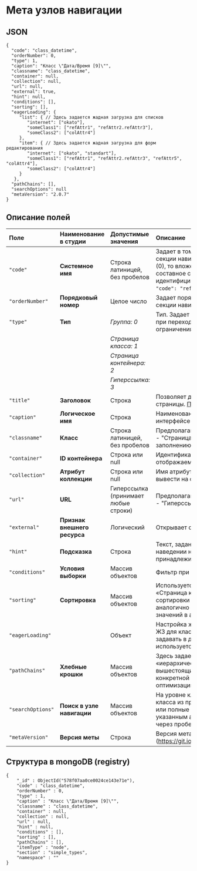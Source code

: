 # Мета узлов навигации
## JSON
```
{
  "code": "class_datetime",
  "orderNumber": 0,
  "type": 1,
  "caption": "Класс \"Дата/Время [9]\"",
  "classname": "class_datetime",
  "container": null,
  "collection": null,
  "url": null,
  "external": true,
  "hint": null,
  "conditions": [],
  "sorting": [],
  "eagerLoading": {
     "list": { // Здесь задается жадная загрузка для списков
        "internet": ["okato"],
        "someClass1": ["refAttr1", "refAttr2.refAttr3"],
        "someClass2": ["colAttr4"]
     },
     "item": { // Здесь задается жадная загрузка для форм редактирования
        "internet": ["okato", "standart"],
        "someClass1": ["refAttr1", "refAttr2.refAttr3", "refAttr5", "colAttr4"],
        "someClass2": ["colAttr4"]
     }
   },
  "pathChains": [],
  "searchOptions": null
  "metaVersion": "2.0.7"
}
```
## Описание полей

| Поле            | Наименование в студии | Допустимые значения                  | Описание                                                                                                                                                                                                                                                                                 |
|:----------------|:----------------------|:-------------------------------------|:-----------------------------------------------------------------------------------------------------------------------------------------------------------------------------------------------------------------------------------------------------------------------------------------|
| `"code"`        | **Системное имя**     | Строка латиницей, без пробелов       | Задает в том числе первую часть имени файла меты секции навигации, служебное имя. Если Тип - Группа (0), то вложенные узлы навигации будут иметь составное системное имя = "code" Группы dot(.) часть идентифицирующая узел навигации, например: `"code": "referenses.reference_okato"`. |
| `"orderNumber"` | **Порядковый номер**  | Целое число                          | Задает порядок сортировки пунктов меню в пределах секции навигации                                                                                                                                                                                                                       |
| `"type"`        | **Тип**               | _Группа: 0_                          | Тип. Задает логику работы пункта меню, выводимые при переходе/активации значения. Накладывает ограничения на прочие поля меты узла навигации.                                                                                                                                            |
|                 |                       | _Страница класса: 1_                 |                                                                                                                                                                                                                                                                                          |
|                 |                       | _Страница контейнера: 2_             |                                                                                                                                                                                                                                                                                          |
|                 |                       | _Гиперссылка: 3_                     |                                                                                                                                                                                                                                                                                          |
| `"title"`       | **Заголовок**         | Строка                               | Позволяет дополнительно указать заголовок страницы. [Подробнее](metadata/title).                                                                                                                                                                                                         |
| `"caption"`     | **Логическое имя**    | Строка                               | Наименование узла навигации отображаемое в интерфейсе                                                                                                                                                                                                                                    |
| `"classname"`   | **Класс**             | Строка латиницей, без пробелов       | Предполагаю следующую логику работы: Когда "Тип" - "Страница класса (1)", поле обязательно к заполнению.                                                                                                                                                                                 |
| `"container"`   | **ID контейнера**     | Строка или null                      | Идентификатор объекта содержащего коллекцию отображаемую на странице                                                                                                                                                                                                                                                                           |
| `"collection"`  | **Атрибут коллекции** | Строка или null                      | Имя атрибута коллекции, содержимое которого надо вывести на странице                                                                                                                                                                                                                                                                           |
| `"url"`         | **URL**               | Гиперссылка (принимает любые строки) | Предполагаю следующую логику работы: Когда "Тип" - "Гиперссылка (3)", поле обязательно к заполнению.                                                                                                                                                                                     |
| `"external"`         | **Признак внешнего ресурса**               | Логический | Открывает страницу по ссылке в новом окне.                                                                                                                                                                                     |
| `"hint"`        | **Подсказка**         | Строка                               | Текст, заданный в этой строке, отображается при наведении на узел навигации, которому она принадлежит.                                                                                                                                                                                                                                                                                         |
| `"conditions"`  | **Условия выборки**   | Массив объектов                      | Фильтр при открытии списка объектов. [Подробнее](metadata/menu-filters).                                                                                                                                                                                                                 |
| `"sorting"`     | **Сортировка**        | Массив объектов                      | Используется для узлов типа «Страница класса» и «Страница контейнера». Здесь задаются параметры сортировки объектов в списке. Параметры задаются аналогично настройкам выборки допустимых значений в атрибутах.                                                                                                                                                                                                                                                                                         |
| `"eagerLoading"`     |         | Объект                      | Настройка жадной загрузки в навигации. Если нужна ЖЗ для класса по всем навигациям, то правильнее ее задавать в деплое. Поэтому данный параметр используется редко.                                                                                                                                                                                                                                                                                          |
| `"pathChains"`  | **Хлебные крошки**    | Массив объектов                      | Здесь задается логика формирования «иерархической» навигации от страницы объекта к вышестоящим объектам. Может быть использовано конкретной реализацией ION-приложения для оптимизации навигации.                                                                                                                                                                                                                                                                           |
| `"searchOptions"`  | **Поиск в узле навигации**    | Массив объектов                      | На уровне класса определяет как искать объекты класса из представления списка: по вхождению слов или полные слова, по отдельным атрибутам или по указанным атрибутам в списке с параметрами поиска через пробел. [Пример] (searchOptions)                                                                                                                                                                                                                                                                         |
| `"metaVersion"` | **Версия меты**    | Строка                                                                                                                                                                                           | Версия метаданных [Подробнее] (https://git.iondv.ru/ION/platform/wikis/metadata/version)                                                 |

## Структура в mongoDB (registry)
```
{
    "_id" : ObjectId("578f07aa0ce0024ce143e71e"),
    "code" : "class_datetime",
    "orderNumber" : 0,
    "type" : 1,
    "caption" : "Класс \"Дата/Время [9]\"",
    "classname" : "class_datetime",
    "container" : null,
    "collection" : null,
    "url" : null,
    "hint" : null,
    "conditions" : [],
    "sorting" : [],
    "pathChains" : [],
    "itemType" : "node",
    "section" : "simple_types",
    "namespace" : ""
}
```

